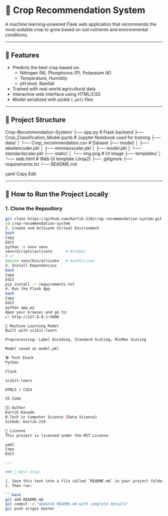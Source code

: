 # 🌾 Crop Recommendation System

A machine learning–powered Flask web application that recommends the most suitable crop to grow based on soil nutrients and environmental conditions.

---

## 📌 Features

- Predicts the best crop based on:
  - Nitrogen (N), Phosphorus (P), Potassium (K)
  - Temperature, Humidity
  - pH level, Rainfall
- Trained with real-world agricultural data
- Interactive web interface using HTML/CSS
- Model serialized with pickle (`.pkl`) files

---

## 📂 Project Structure

Crop-Recommendation-System/
├── app.py # Flask backend
├── Crop_Classification_Model.ipynb # Jupyter Notebook used for training
├── data/
│ └── Crop_recommendation.csv # Dataset
├── model/
│ ├── labelencoder.pkl
│ ├── minmaxscaler.pkl
│ ├── model.pkl
│ └── standardscaler.pkl
├── static/
│ └── img.png # UI image
├── templates/
│ └── web.html # Web UI template (Jinja2)
├── .gitignore
├── requirements.txt
└── README.md

yaml
Copy
Edit

---

## 🚀 How to Run the Project Locally

### 1. Clone the Repository

```bash
git clone https://github.com/Kartik-219/crop-recommendation-system.git
cd crop-recommendation-system
2. Create and Activate Virtual Environment
bash
Copy
Edit
python -m venv venv
venv\Scripts\activate      # Windows
# or
source venv/bin/activate   # macOS/Linux
3. Install Dependencies
bash
Copy
Edit
pip install -r requirements.txt
4. Run the Flask App
bash
Copy
Edit
python app.py
Open your browser and go to:
👉 http://127.0.0.1:5000

🧪 Machine Learning Model
Built with scikit-learn

Preprocessing: Label Encoding, Standard Scaling, MinMax Scaling

Model saved as model.pkl

🛠 Tech Stack
Python

Flask

scikit-learn

HTML5 / CSS3

VS Code

👨‍💻 Author
Kartik Kavade
B.Tech in Computer Science (Data Science)
GitHub: Kartik-219

📜 License
This project is licensed under the MIT License

yaml
Copy
Edit

---

### 📌 Next Step:

1. Save this text into a file called `README.md` in your project folder (replace if it exists).
2. Then run:

```bash
git add README.md
git commit -m "Updated README.md with complete details"
git push origin master